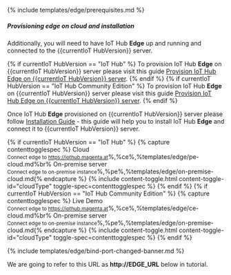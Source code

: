 {% include templates/edge/prerequisites.md %}

##### Provisioning edge on cloud and installation

Additionally, you will need to have IoT Hub **Edge** up and running and connected to the {{currentIoT HubVersion}} server.

{% if currentIoT HubVersion == "IoT Hub" %}
To provision IoT Hub **Edge** on {{currentIoT HubVersion}} server please visit this guide [Provision IoT Hub Edge on {{currentIoT HubVersion}} server](/docs/edge/provision-edge-on-server-pe/).
{% endif %}
{% if currentIoT HubVersion == "IoT Hub Community Edition" %}
To provision IoT Hub **Edge** on {{currentIoT HubVersion}} server please visit this guide [Provision IoT Hub Edge on {{currentIoT HubVersion}} server](/docs/edge/provision-edge-on-server-ce/).
{% endif %}

Once IoT Hub **Edge** provisioned on {{currentIoT HubVersion}} server please follow [Installation Guide](/docs/edge/install/installation-options/) - this guide will help you to install IoT Hub **Edge** and connect it to {{currentIoT HubVersion}} server.

{% if currentIoT HubVersion == "IoT Hub" %}
{% capture contenttogglespec %}
Cloud<br/><small>Connect edge to https://iothub.magenta.at</small>%,%ce%,%templates/edge/pe-cloud.md%br%
On-premise server<br/><small>Connect edge to on-premise instance</small>%,%pe%,%templates/edge/on-premise-cloud.md{% endcapture %}
{% include content-toggle.html content-toggle-id="cloudType" toggle-spec=contenttogglespec %}
{% endif %}
{% if currentIoT HubVersion == "IoT Hub Community Edition" %}
{% capture contenttogglespec %}
Live Demo<br/><small>Connect edge to https://iothub.magenta.at</small>%,%ce%,%templates/edge/ce-cloud.md%br%
On-premise server<br/><small>Connect edge to on-premise instance</small>%,%pe%,%templates/edge/on-premise-cloud.md{% endcapture %}
{% include content-toggle.html content-toggle-id="cloudType" toggle-spec=contenttogglespec %}
{% endif %}

{% include templates/edge/bind-port-changed-banner.md %} 

We are going to refer to this URL as **http://EDGE_URL** below in tutorial.